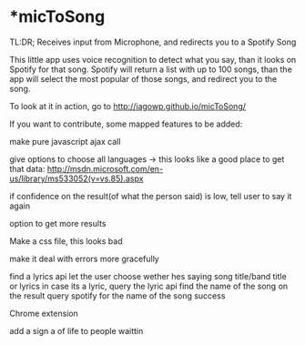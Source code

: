 *micToSong
=========

TL:DR; Receives input from Microphone, and redirects you to a Spotify Song

This little app uses voice recognition to detect what you say, than it looks on Spotify for that song. Spotify will return a list with up to 100 songs, than the app will select the most popular of those songs, and redirect you to the song.

To look at it in action, go to http://iagowp.github.io/micToSong/

If you want to contribute, some mapped features to be added:

make pure javascript ajax call

give options to choose all languages -> this looks like a good place to get that data: http://msdn.microsoft.com/en-us/library/ms533052(v=vs.85).aspx

if confidence on the result(of what the person said) is low, tell user to say it again


option to get more results


Make a css file, this looks bad


make it deal with errors more gracefully


find a lyrics api
  let the user choose wether hes saying song title/band title or lyrics
  in case its a lyric, query the lyric api
  find the name of the song on the result
  query spotify for the name of the song
  success


Chrome extension


add a sign a of life to people waittin